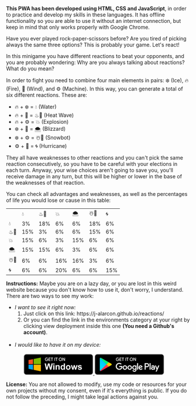 <strong>This PWA has been developed using HTML, CSS and JavaScript</strong>, in order to practice and develop my skills in these languages. It has offline functionality so you are able to use it without an internet connection, but keep in mind that only works properly with Google Chrome.

Have you ever played rock-paper-scissors before? Are you tired of picking always the same three options? This is probably your game. Let's react!

In this minigame you have different reactions to beat your opponents, and you are probably wondering: Why are you always talking about reactions? What do you mean?

In order to fight you need to combine four main elements in pairs: ❄️ (Ice), 🔥 (Fire), 🍃 (Wind), and ⚙️ (Machine). In this way, you can generate a total of six different reactions. These are:

<ul>
    <li>🔥 + ❄️ = 💧 (Water)</li>
    <li>🔥 + 🍃 = ♨💨 (Heat Wave)</li>
    <li>🔥 + ⚙️ = 💥 (Explosion)</li>
    <li>❄️ + 🍃 = 🌨️ (Blizzard)</li>
    <li>❄️ + ⚙️ = ☃️🤖 (Snowbot)</li>
    <li>⚙️ + 🍃 = 🌀 (Hurricane)</li>
</ul>

They all have weaknesses to other reactions and you can't pick the same reaction consecutively, so you have to be careful with your elections in each turn. Anyway, your wise choices aren't going to save you, you'll receive damage in any turn, but this will be higher or lower in the base of the weaknesses of that reaction. 

You can check all advantages and weaknesses, as well as the percentages of life you would lose or cause in this table:

<table>
    <tr>
        <td></td>
        <td>💧</td>
        <td>♨💨</td>
        <td>💥</td>
        <td>🌨️</td>
        <td>☃️🤖</td>
        <td>🌀</td>
    </tr>
    <tr>
        <td>💧</td>
        <td>3%</td>
        <td>18%</td>
        <td>6%</td>
        <td>6%</td>
        <td>18%</td>
        <td>6%</td>
    </tr>
    <tr>
        <td>♨💨</td>
        <td>15%</td>
        <td>3%</td>
        <td>6%</td>
        <td>6%</td>
        <td>15%</td>
        <td>6%</td>
    </tr>
    <tr>
        <td>💥</td>
        <td>15%</td>
        <td>6%</td>
        <td>3%</td>
        <td>15%</td>
        <td>6%</td>
        <td>6%</td>
    </tr>
    <tr>
        <td>🌨️</td>
        <td>15%</td>
        <td>15%</td>
        <td>6%</td>
        <td>3%</td>
        <td>6%</td>
        <td>6%</td>
    </tr>
    <tr>
        <td>☃️🤖</td>
        <td>6%</td>
        <td>6%</td>
        <td>16%</td>
        <td>16%</td>
        <td>3%</td>
        <td>6%</td>
    </tr>
    <tr>
        <td>🌀</td>
        <td>6%</td>
        <td>6%</td>
        <td>20%</td>
        <td>6%</td>
        <td>6%</td>
        <td>15%</td>
    </tr>
</table>

<strong>Instructions:</strong> Maybe you are on a lazy day, or you are lost in this weird website because you don't know how to use it, don't worry, I understand.
There are two ways to see my work:

<ul>
    <li>
        <em>I want to see it right now:</em>
        <ol>
            <li>Just click on this link: https://j-alarcon.github.io/reactions/</li>
            <li>Or you can find the link in the environments category at your right by clicking view deployment inside this one <strong>(You need a Github's account)</strong>.</li>
        </ol>
    </li>
    </br>
    <li>
        <em>I would like to have it on my device:</em>
        <ol>
            </br>
            <a href="https://www.google.com">
                <img alt="Windows badge" src="./img/pwa/badges/windows_en.png" />
            </a>
            <a href="https://www.google.com">
                <img alt="Android badge" src="./img/pwa/badges/android_en.png" />
            </a> 
        </ol>
    </li>
</ul>
<strong>License:</strong> You are not allowed to modify, use my code or resources for your own projects without my consent, even if it's everything is public.
If you do not follow the preceding, I might take legal actions against you.
